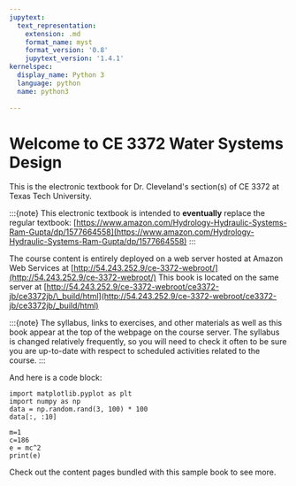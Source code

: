 ```yaml
---
jupytext:
  text_representation:
    extension: .md
    format_name: myst
    format_version: '0.8'
    jupytext_version: '1.4.1'
kernelspec:
  display_name: Python 3
  language: python
  name: python3
  
---
```


# Welcome to CE 3372 Water Systems Design

This is the electronic textbook for Dr. Cleveland's section(s) of CE 3372 at Texas Tech University.

:::{note}
This electronic textbook is intended to **eventually** replace the regular textbook: [https://www.amazon.com/Hydrology-Hydraulic-Systems-Ram-Gupta/dp/1577664558](https://www.amazon.com/Hydrology-Hydraulic-Systems-Ram-Gupta/dp/1577664558)
:::

The course content is entirely deployed on a web server hosted at Amazon Web Services at [http://54.243.252.9/ce-3372-webroot/](http://54.243.252.9/ce-3372-webroot/)  This book is located on the same server at [http://54.243.252.9/ce-3372-webroot/ce3372-jb/ce3372jb/\_build/html](http://54.243.252.9/ce-3372-webroot/ce3372-jb/ce3372jb/_build/html)

:::{note}
The syllabus, links to exercises, and other materials as well as this book appear at the top of the webpage on the course server.  The syllabus is changed relatively frequently, so you will need to check it often to be sure you are up-to-date with respect to scheduled activities related to the course.
:::

And here is a code block:


```{code-cell} ipython3
import matplotlib.pyplot as plt
import numpy as np
data = np.random.rand(3, 100) * 100
data[:, :10]
```

```
m=1
c=186
e = mc^2
print(e)
```

Check out the content pages bundled with this sample book to see more.
